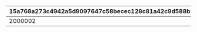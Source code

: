 |15a768a273c4942a5d9097647c58becec128c81a42c9d588b27fdc59b3a53f4e|38d0d61d27ed88915bf5234b79b3661415da24749825c3f83380d565ffb0b66c|83824210ddd6079e622c4d513ce6f9f4dd7444d57f37a1035a2c01903f8ccd9f|11db061639b11af73049c5f5fec65f881a56458921907dfc228277d3b345e4f9|0273d5acf639927a4f02c6a1fede25942659f440d9e983973634a9956b758191|77f346de04273b582c3c025129c517b6828f4ea1492a48acfdb8b9f539032980|91a3f56e53d72c7d5daeb4fdb5e671f0af86196f0107048932fac0eae6f1d4d7|1f573003c59ff8ebabd66ec43abd1ac3103f70f22152d4071840f168e6312c15|6a46db1028d03640aa73b2a0be899a4aa20e7ed2c8e2fe2f8c5504390be87c96|a8a349e1c8ad962196569a947ab2eb0c6c47d72a91c2143fc62c4df280ef546a|7b82ad27c2f67760494402ca47480f5220f56da3159438f7b33c65a7b33ebf15|fe9a55e24caca3e0ad19f6a7cb40314990ea0771bf362beae2120e0699f66840|
| --- | --- | --- | --- | --- | --- | --- | --- | --- | --- | --- | --- |
|2000002|9000004|2209006|bgm_MC178B|2209007|2024/08/10 21:00:00|2024/08/20 11:59:59|1|2024/08/26 14:59:59|2024/08/21 11:59:59|bgm_MC178A|2024/08/16 12:00:00|